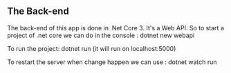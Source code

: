 ## The Back-end

The back-end of this app is done in .Net Core 3. It's a Web API.
So to start a project of .net core we can do in the console :
dotnet new webapi

To run the project:
dotnet run (it will run on localhost:5000)

To restart the server when change happen we can use :
dotnet watch run